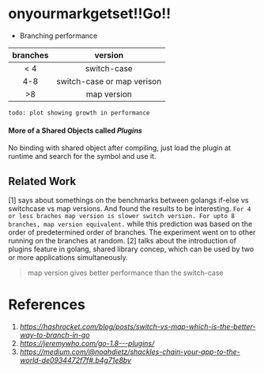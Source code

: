 # onyourmarkgetset!!Go!!

* Branching performance

branches|version
:-:|:-:
< 4|switch-case
4-8| switch-case or map verison
>8| map version

`todo: plot showing growth in performance`

#### More of a Shared Objects called _Plugins_
No binding with shared object after compiling, just load the plugin at runtime and search for the symbol and use it.


## Related Work
[1] says about somethings on the benchmarks between golangs if-else vs switchcase vs map versions. And found the results to be interesting.
`For 4 or less braches map version is slower switch version. For upto 8 branches, map version equivalent.` while this prediction was based on the order of predetermined order of branches. The experiment went on to other running on the branches at random.
[2] talks about the introduction of plugins feature in golang, shared library concep, which can be used by two or more applications simultaneously. 

> map version gives better performance than the switch-case

# References
1. _https://hashrocket.com/blog/posts/switch-vs-map-which-is-the-better-way-to-branch-in-go_
2. _https://jeremywho.com/go-1.8---plugins/_
3. _https://medium.com/@noahdietz/shackles-chain-your-app-to-the-world-de0934472f7f#.b4g71e8by_

